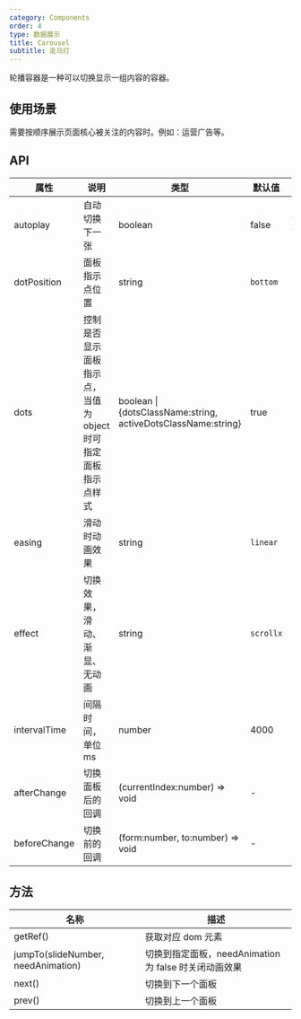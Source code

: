 ```yaml
---
category: Components
order: 4
type: 数据展示
title: Carousel
subtitle: 走马灯
---
```


轮播容器是一种可以切换显示一组内容的容器。

## 使用场景

需要按顺序展示页面核心被关注的内容时。例如：运营广告等。

## API

| 属性 | 说明 | 类型 | 默认值 | 可选值 | 版本 |
| --- | --- | --- | --- | --- | --- |
| autoplay | 自动切换下一张 | boolean | false | true \| false | 1.0.0 |
| dotPosition | 面板指示点位置 | string | `bottom` | `top` \| `right` \| `bottom` \| `right` | 1.0.0 |
| dots | 控制是否显示面板指示点，当值为 object 时可指定面板指示点样式 | boolean \| {dotsClassName:string, activeDotsClassName:string} | true | - | 1.0.0 |
| easing | 滑动时动画效果 | string | `linear` | - | 1.0.0 |
| effect | 切换效果，滑动、渐显、无动画 | string | `scrollx` | `scrollx` \| `fade` \| `none` | 1.0.0 |
| intervalTime | 间隔时间， 单位 ms | number | 4000 | - | 1.0.0 |
| afterChange | 切换面板后的回调 | (currentIndex:number) => void | - | - | 1.0.0 |
| beforeChange | 切换前的回调 | (form:number, to:number) => void | - | - | 1.0.0 |

## 方法

| 名称                               | 描述                                                  |
| ---------------------------------- | ----------------------------------------------------- |
| getRef()                           | 获取对应 dom 元素                                     |
| jumpTo(slideNumber, needAnimation) | 切换到指定面板，needAnimation 为 false 时关闭动画效果 |
| next()                             | 切换到下一个面板                                      |
| prev()                             | 切换到上一个面板                                      |
